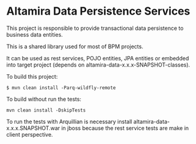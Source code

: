 Altamira Data Persistence Services
==================================

This project is responsible to provide transactional data persistence to business data entities. 

This is a shared library used for most of BPM projects. 

It can be used as rest services, POJO entities, JPA entities or embedded into target project (depends on altamira-data-x.x.x-SNAPSHOT-classes).

To build this project:

```
$ mvn clean install -Parq-wildfly-remote
```

To build without run the tests:

```
mvn clean install -DskipTests
```

To run the tests with Arquillian is necessary install altamira-data-x.x.x.SNAPSHOT.war in jboss because the rest service tests are make in client perspective.



